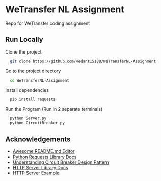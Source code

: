 # WeTransfer NL Assignment

Repo for WeTransfer coding assignment

## Run Locally

Clone the project

```bash
  git clone https://github.com/vedant15188/WeTransferNL-Assignment
```

Go to the project directory

```bash
  cd WeTransferNL-Assignment
```

Install dependencies

```bash
  pip install requests
```

Run the Program (Run in 2 separate terminals)

```bash
  python Server.py
  python CircuitBreaker.py
```

## Acknowledgements

 - [Awesome README.md Editor](https://readme.so/editor)
 - [Python Requests Library Docs](https://requests.readthedocs.io/en/latest/)
 - [Understanding Circuit Breaker Design Pattern](https://medium.com/geekculture/design-patterns-for-microservices-circuit-breaker-pattern-276249ffab33)
 - [HTTP Server Library Docs](https://docs.python.org/3/library/http.server.html)
 - [HTTP Server Example](https://pythonbasics.org/webserver/)